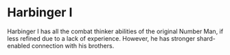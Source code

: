 # Harbinger I
Harbinger I has all the combat thinker abilities of the original Number Man, if less refined due to a lack of experience. However, he has stronger shard-enabled connection with his brothers.
